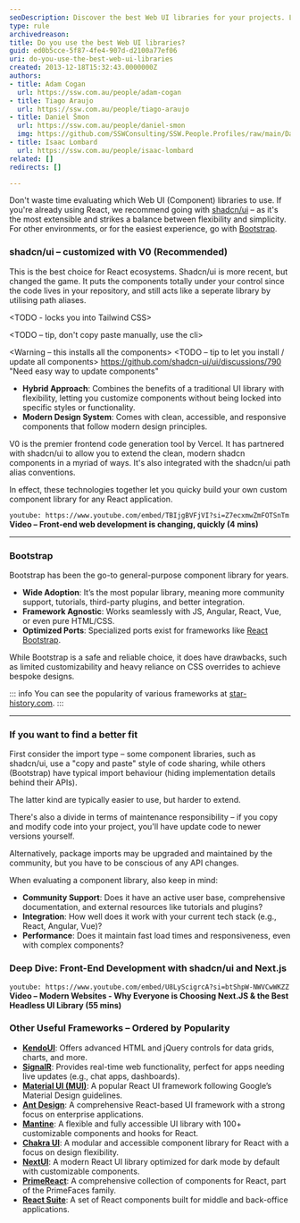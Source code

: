 ```yaml
---
seoDescription: Discover the best Web UI libraries for your projects. Learn about shadcn/ui for React and Bootstrap for general use, and explore other useful frameworks to enhance your web applications.
type: rule
archivedreason: 
title: Do you use the best Web UI libraries?
guid: ed0b5cce-5f87-4fe4-907d-d2100a77ef06
uri: do-you-use-the-best-web-ui-libraries
created: 2013-12-18T15:32:43.0000000Z
authors:
- title: Adam Cogan
  url: https://ssw.com.au/people/adam-cogan
- title: Tiago Araujo
  url: https://ssw.com.au/people/tiago-araujo
- title: Daniel Šmon
  url: https://ssw.com.au/people/daniel-smon
  img: https://github.com/SSWConsulting/SSW.People.Profiles/raw/main/Daniel-Smon/Images/Daniel-Smon-Profile.jpg
- title: Isaac Lombard
  url: https://ssw.com.au/people/isaac-lombard
related: []
redirects: []

---
```


Don't waste time evaluating which Web UI (Component) libraries to use. If you're already using React, we recommend going with [shadcn/ui](https://shadcn.dev/) – as it's the most extensible and strikes a balance between flexibility and simplicity. For other environments, or for the easiest experience, go with [Bootstrap](https://getbootstrap.com/).

<!--endintro-->

### shadcn/ui – customized with V0 (Recommended)

This is the best choice for React ecosystems. Shadcn/ui is more recent, but changed the game. It puts the components totally under your control since the code lives in your repository, and still acts like a seperate library by utilising path aliases.

<TODO - locks you into Tailwind CSS>

<TODO – tip, don't copy paste manually, use the cli>

<Warning – this installs all the components>
<TODO – tip to let you install / update all components>
<https://github.com/shadcn-ui/ui/discussions/790> "Need easy way to update components"

* **Hybrid Approach**: Combines the benefits of a traditional UI library with flexibility, letting you customize components without being locked into specific styles or functionality.
* **Modern Design System**: Comes with clean, accessible, and responsive components that follow modern design principles.

V0 is the premier frontend code generation tool by Vercel. It has partnered with shadcn/ui to allow you to extend the clean, modern shadcn components in a myriad of ways.
It's also integrated with the shadcn/ui path alias conventions.

In effect, these technologies together let you quicky build your own custom component library for any React application.

`youtube: https://www.youtube.com/embed/TBIjgBVFjVI?si=Z7ecxmwZmFOTSnTm`
**Video – Front-end web development is changing, quickly (4 mins)**

---

### Bootstrap

Bootstrap has been the go-to general-purpose component library for years.

* **Wide Adoption**: It’s the most popular library, meaning more community support, tutorials, third-party plugins, and better integration.
* **Framework Agnostic**: Works seamlessly with JS, Angular, React, Vue, or even pure HTML/CSS.
* **Optimized Ports**: Specialized ports exist for frameworks like [React Bootstrap](https://react-bootstrap.netlify.app/).

While Bootstrap is a safe and reliable choice, it does have drawbacks, such as limited customizability and heavy reliance on CSS overrides to achieve bespoke designs.

::: info
You can see the popularity of various frameworks at [star-history.com](https://star-history.com/#shadcn-ui/ui&mui/material-ui&ant-design/ant-design&mantinedev/mantine&nextui-org/nextui&twbs/bootstrap&react-bootstrap/react-bootstrap&Date).
:::

---

### If you want to find a better fit

First consider the import type – some component libraries, such as shadcn/ui, use a "copy and paste" style of code sharing, while others (Bootstrap) have typical import behaviour (hiding implementation details behind their APIs).

The latter kind are typically easier to use, but harder to extend.

There's also a divide in terms of maintenance responsibility – if you copy and modify code into your project, you'll have update code to newer versions yourself.

Alternatively, package imports may be upgraded and maintained by the community, but you have to be conscious of any API changes.

When evaluating a component library, also keep in mind:

* **Community Support**: Does it have an active user base, comprehensive documentation, and external resources like tutorials and plugins?
* **Integration**: How well does it work with your current tech stack (e.g., React, Angular, Vue)?
* **Performance**: Does it maintain fast load times and responsiveness, even with complex components?

### Deep Dive: Front-End Development with shadcn/ui and Next.js

`youtube: https://www.youtube.com/embed/U8LyScigrcA?si=btShpW-NWVCwWKZZ`
**Video – Modern Websites - Why Everyone is Choosing Next.JS & the Best Headless UI Library (55 mins)**

### Other Useful Frameworks – Ordered by Popularity

<TODO GitHub stars>

* **[KendoUI](http://www.kendoui.com/)**: Offers advanced HTML and jQuery controls for data grids, charts, and more.
* **[SignalR](http://signalr.net/)**: Provides real-time web functionality, perfect for apps needing live updates (e.g., chat apps, dashboards).
* **[Material UI (MUI)](https://mui.com/)**: A popular React UI framework following Google’s Material Design guidelines.
* **[Ant Design](https://ant.design/)**: A comprehensive React-based UI framework with a strong focus on enterprise applications.
* **[Mantine](https://mantine.dev/)**: A flexible and fully accessible UI library with 100+ customizable components and hooks for React.
* **[Chakra UI](https://chakra-ui.com/)**: A modular and accessible component library for React with a focus on design flexibility.
* **[NextUI](https://nextui.org/)**: A modern React UI library optimized for dark mode by default with customizable components.
* **[PrimeReact](https://primereact.org/)**: A comprehensive collection of components for React, part of the PrimeFaces family.
* **[React Suite](https://rsuitejs.com/)**: A set of React components built for middle and back-office applications.
<TODO Tailwind>
